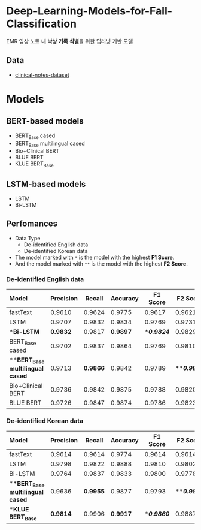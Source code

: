 # Deep-Learning-Models-for-Fall-Classification
EMR 임상 노트 내 **낙상 기록 식별**을 위한 딥러닝 기반 모델

## Data
- [clinical-notes-dataset](https://github.com/ni-inha/clinical-notes-dataset)

# Models

## BERT-based models

- BERT<sub>Base</sub> cased
- BERT<sub>Base</sub> multilingual cased
- Bio+Clinical BERT
- BLUE BERT
- KLUE BERT<sub>Base</sub>  

## LSTM-based models

- LSTM
- Bi-LSTM

## Perfomances
- Data Type
  - De-identified English data
  - De-identified Korean data
- The model marked with `*` is the model with the highest **F1 Score**.
- And the model marked with `**` is the model with the highest **F2 Score**.

### De-identified English data
| **Model**                                      | **Precision** | **Recall** | **Accuracy** | **F1 Score**        | **F2 Score**      |
|:-----------------------------------------------|---------------|------------|--------------|---------------------|-------------------|
| fastText                                       | 0.9610        | 0.9624     | 0.9775       | 0.9617              | 0.9621            | 
| LSTM                                           | 0.9707        | 0.9832     | 0.9834       | 0.9769              | 0.9731            | 
| \***Bi-LSTM**                                  | **0.9832**    | 0.9817     | **0.9897**   | \*_**0.9824**_      | 0.9829            | 
| BERT<sub>Base</sub> cased                      | 0.9702        | 0.9837     | 0.9864       | 0.9769              | 0.9810            |
| \*\***BERT<sub>Base</sub> multilingual cased** | 0.9713        | **0.9866** | 0.9842       | 0.9789              | \*\*_**0.9835**_  |
| Bio+Clinical BERT                              | 0.9736        | 0.9842     | 0.9875       | 0.9788              | 0.9820            | 
| BLUE BERT                                      | 0.9726        | 0.9847     | 0.9874       | 0.9786              | 0.9823            | 


### De-identified Korean data
| **Model**                                      | **Precision** | **Recall** | **Accuracy** | **F1 Score**   | **F2 Score**      |
|:-----------------------------------------------|---------------|------------|--------------|----------------|-------------------|
| fastText                                       | 0.9614        | 0.9614     | 0.9774       | 0.9614         | 0.9614            |
| LSTM                                           | 0.9798        | 0.9822     | 0.9888       | 0.9810         | 0.9802            |
| Bi-LSTM                                        | 0.9764        | 0.9837     | 0.9833       | 0.9800         | 0.9778            |
| \*\***BERT<sub>Base</sub> multilingual cased** | 0.9636        | **0.9955** | 0.9877       | 0.9793         | \*\*_**0.9890**_  |
| \***KLUE BERT<sub>Base</sub>**                 | **0.9814**    | 0.9906     | **0.9917**   | \*_**0.9860**_ | 0.9887            |

